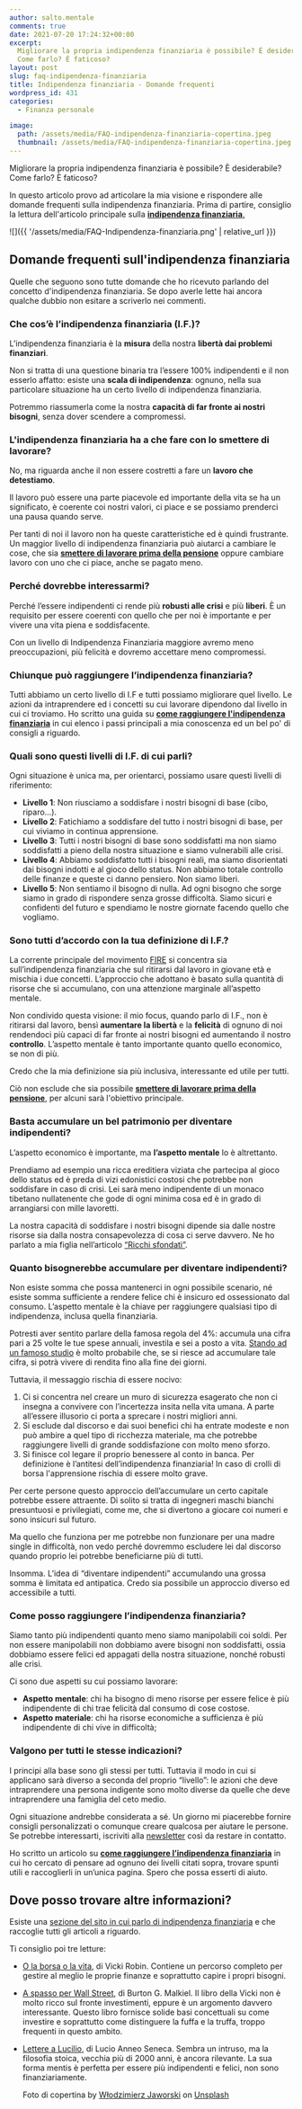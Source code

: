 ```yaml
---
author: salto.mentale
comments: true
date: 2021-07-20 17:24:32+00:00
excerpt:
  Migliorare la propria indipendenza finanziaria è possibile? È desiderabile?
  Come farlo? È faticoso?
layout: post
slug: faq-indipendenza-finanziaria
title: Indipendenza finanziaria - Domande frequenti
wordpress_id: 431
categories:
  - Finanza personale

image:
  path: /assets/media/FAQ-indipendenza-finanziaria-copertina.jpeg
  thumbnail: /assets/media/FAQ-indipendenza-finanziaria-copertina.jpeg
---
```


Migliorare la propria indipendenza finanziaria è possibile? È desiderabile? Come farlo? È faticoso?

In questo articolo provo ad articolare la mia visione e rispondere alle domande frequenti sulla indipendenza finanziaria. Prima di partire, consiglio la lettura dell'articolo principale sulla [**indipendenza finanziaria**.](/indipendenza-finanziaria/)

![]({{ '/assets/media/FAQ-Indipendenza-finanziaria.png' | relative_url }})

## Domande frequenti sull'indipendenza finanziaria

Quelle che seguono sono tutte domande che ho ricevuto parlando del concetto d'indipendenza finanziaria. Se dopo averle lette hai ancora qualche dubbio non esitare a scriverlo nei commenti.

### Che cos’è l’indipendenza finanziaria (I.F.)?

L’indipendenza finanziaria è la **misura** della nostra **libertà dai problemi finanziari**.

Non si tratta di una questione binaria tra l’essere 100% indipendenti e il non esserlo affatto: esiste una **scala di indipendenza**: ognuno, nella sua particolare situazione ha un certo livello di indipendenza finanziaria.

Potremmo riassumerla come la nostra **capacità di far fronte ai nostri bisogni**, senza dover scendere a compromessi.

### L'indipendenza finanziaria ha a che fare con lo smettere di lavorare?

No, ma riguarda anche il non essere costretti a fare un **lavoro che detestiamo**.

Il lavoro può essere una parte piacevole ed importante della vita se ha un significato, è coerente coi nostri valori, ci piace e se possiamo prenderci una pausa quando serve.

Per tanti di noi il lavoro non ha queste caratteristiche ed è quindi frustrante. Un maggior livello di indipendenza finanziaria può aiutarci a cambiare le cose, che sia **[smettere di lavorare prima della pensione](/si-puo-smettere-di-lavorare-prima-della-pensione/)** oppure cambiare lavoro con uno che ci piace, anche se pagato meno.

### Perché dovrebbe interessarmi?

Perché l’essere indipendenti ci rende più **robusti alle crisi** e più **liberi**. È un requisito per essere coerenti con quello che per noi è importante e per vivere una vita piena e soddisfacente.

Con un livello di Indipendenza Finanziaria maggiore avremo meno preoccupazioni, più felicità e dovremo accettare meno compromessi.

### Chiunque può raggiungere l’indipendenza finanziaria?

Tutti abbiamo un certo livello di I.F e tutti possiamo migliorare quel livello. Le azioni da intraprendere ed i concetti su cui lavorare dipendono dal livello in cui ci troviamo. Ho scritto una guida su **[come raggiungere l'indipendenza finanziaria](/guida-indipendenza-finanziaria/)** in cui elenco i passi principali a mia conoscenza ed un bel po' di consigli a riguardo.

### Quali sono questi livelli di I.F. di cui parli?

Ogni situazione è unica ma, per orientarci, possiamo usare questi livelli di riferimento:

- **Livello 1**: Non riusciamo a soddisfare i nostri bisogni di base (cibo, riparo…).
- **Livello 2**: Fatichiamo a soddisfare del tutto i nostri bisogni di base, per cui viviamo in continua apprensione.
- **Livello 3**: Tutti i nostri bisogni di base sono soddisfatti ma non siamo soddisfatti a pieno della nostra situazione e siamo vulnerabili alle crisi.
- **Livello 4**: Abbiamo soddisfatto tutti i bisogni reali, ma siamo disorientati dai bisogni indotti e al gioco dello status. Non abbiamo totale controllo delle finanze e queste ci danno pensiero. Non siamo liberi.
- **Livello 5**: Non sentiamo il bisogno di nulla. Ad ogni bisogno che sorge siamo in grado di rispondere senza grosse difficoltà. Siamo sicuri e confidenti del futuro e spendiamo le nostre giornate facendo quello che vogliamo.

### Sono tutti d’accordo con la tua definizione di I.F.?

La corrente principale del movimento [FIRE](https://it.wikipedia.org/wiki/FIRE_movement) si concentra sia sull’indipendenza finanziaria che sul ritirarsi dal lavoro in giovane età e mischia i due concetti. L’approccio che adottano è basato sulla quantità di risorse che si accumulano, con una attenzione marginale all’aspetto mentale.

Non condivido questa visione: il mio focus, quando parlo di I.F., non è ritirarsi dal lavoro, bensì **aumentare la libertà** e la **felicità** di ognuno di noi rendendoci più capaci di far fronte ai nostri bisogni ed aumentando il nostro **controllo**. L’aspetto mentale è tanto importante quanto quello economico, se non di più.

Credo che la mia definizione sia più inclusiva, interessante ed utile per tutti.

Ciò non esclude che sia possibile [**smettere di lavorare prima della pensione**](/si-puo-smettere-di-lavorare-prima-della-pensione/), per alcuni sarà l'obiettivo principale.

### Basta accumulare un bel patrimonio per diventare indipendenti?

L’aspetto economico è importante, ma **l’aspetto mentale** lo è altrettanto.

Prendiamo ad esempio una ricca ereditiera viziata che partecipa al gioco dello status ed è preda di vizi edonistici costosi che potrebbe non soddisfare in caso di crisi. Lei sarà meno indipendente di un monaco tibetano nullatenente che gode di ogni minima cosa ed è in grado di arrangiarsi con mille lavoretti.

La nostra capacità di soddisfare i nostri bisogni dipende sia dalle nostre risorse sia dalla nostra consapevolezza di cosa ci serve davvero. Ne ho parlato a mia figlia nell’articolo [“Ricchi sfondati”](/ricchi-sfondati/).

### Quanto bisognerebbe accumulare per diventare indipendenti?

Non esiste somma che possa mantenerci in ogni possibile scenario, né esiste somma sufficiente a rendere felice chi è insicuro ed ossessionato dal consumo. L’aspetto mentale è la chiave per raggiungere qualsiasi tipo di indipendenza, inclusa quella finanziaria.

Potresti aver sentito parlare della famosa regola del 4%: accumula una cifra pari a 25 volte le tue spese annuali, investila e sei a posto a vita. [Stando ad un famoso studio](https://en.wikipedia.org/wiki/Trinity_study) è molto probabile che, se si riesce ad accumulare tale cifra, si potrà vivere di rendita fino alla fine dei giorni.

Tuttavia, il messaggio rischia di essere nocivo:

1. Ci si concentra nel creare un muro di sicurezza esagerato che non ci insegna a convivere con l’incertezza insita nella vita umana. A parte all’essere illusorio ci porta a sprecare i nostri migliori anni.
2. Si esclude dal discorso e dai suoi benefici chi ha entrate modeste e non può ambire a quel tipo di ricchezza materiale, ma che potrebbe raggiungere livelli di grande soddisfazione con molto meno sforzo.
3. Si finisce col legare il proprio benessere al conto in banca. Per definizione è l’antitesi dell’indipendenza finanziaria! In caso di crolli di borsa l'apprensione rischia di essere molto grave.

Per certe persone questo approccio dell’accumulare un certo capitale potrebbe essere attraente. Di solito si tratta di ingegneri maschi bianchi presuntuosi e privilegiati, come me, che si divertono a giocare coi numeri e sono insicuri sul futuro.

Ma quello che funziona per me potrebbe non funzionare per una madre single in difficoltà, non vedo perché dovremmo escludere lei dal discorso quando proprio lei potrebbe beneficiarne più di tutti.

Insomma. L’idea di “diventare indipendenti” accumulando una grossa somma è limitata ed antipatica. Credo sia possibile un approccio diverso ed accessibile a tutti.

### Come posso raggiungere l’indipendenza finanziaria?

Siamo tanto più indipendenti quanto meno siamo manipolabili coi soldi. Per non essere manipolabili non dobbiamo avere bisogni non soddisfatti, ossia dobbiamo essere felici ed appagati della nostra situazione, nonché robusti alle crisi.

Ci sono due aspetti su cui possiamo lavorare:

- **Aspetto mentale**: chi ha bisogno di meno risorse per essere felice è più indipendente di chi trae felicità dal consumo di cose costose.
- **Aspetto materiale**: chi ha risorse economiche a sufficienza è più indipendente di chi vive in difficoltà;

### Valgono per tutti le stesse indicazioni?

I principi alla base sono gli stessi per tutti. Tuttavia il modo in cui si applicano sarà diverso a seconda del proprio “livello”: le azioni che deve intraprendere una persona indigente sono molto diverse da quelle che deve intraprendere una famiglia del ceto medio.

Ogni situazione andrebbe considerata a sé. Un giorno mi piacerebbe fornire consigli personalizzati o comunque creare qualcosa per aiutare le persone. Se potrebbe interessarti, iscriviti alla [newsletter](/newsletter/) così da restare in contatto.

Ho scritto un articolo su [**come raggiungere l’indipendenza finanziaria**](/guida-indipendenza-finanziaria) in cui ho cercato di pensare ad ognuno dei livelli citati sopra, trovare spunti utili e raccoglierli in un’unica pagina. Spero che possa esserti di aiuto.

## Dove posso trovare altre informazioni?

Esiste una [sezione del sito in cui parlo di indipendenza finanziaria](/category/finanza-personale/) e che raccoglie tutti gli articoli a riguardo.

Ti consiglio poi tre letture:

- [O la borsa o la vita](https://amzn.to/3xhAyvD), di Vicki Robin. Contiene un percorso completo per gestire al meglio le proprie finanze e soprattutto capire i propri bisogni.
- [A spasso per Wall Street](https://amzn.to/39a516R), di Burton G. Malkiel. Il libro della Vicki non è molto ricco sul fronte investimenti, eppure è un argomento davvero interessante. Questo libro fornisce solide basi concettuali su come investire e soprattutto come distinguere la fuffa e la truffa, troppo frequenti in questo ambito.
- [Lettere a Lucilio](https://amzn.to/398KM9u), di Lucio Anneo Seneca. Sembra un intruso, ma la filosofia stoica, vecchia più di 2000 anni, è ancora rilevante. La sua forma mentis è perfetta per essere più indipendenti e felici, non sono finanziariamente.

  Foto di copertina by <a href="https://unsplash.com/@sparrow24?utm_source=unsplash&utm_medium=referral&utm_content=creditCopyText">Włodzimierz Jaworski</a> on <a href="https://unsplash.com/?utm_source=unsplash&utm_medium=referral&utm_content=creditCopyText">Unsplash</a>
